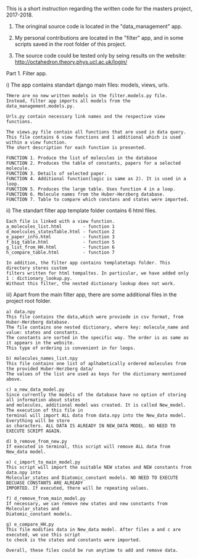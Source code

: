 This is a short instruction regarding the written code for the
masters project, 2017-2018.


1) The oringinal source code is located in the "data_management" app.

2) My personal contributions are located in the "filter" app, and in some
   scripts saved in the root folder of this project.

3) The source code could be tested only by seing results on the website:
   http://octahedron.theory.phys.ucl.ac.uk/login/


Part 1. Filter app.

i)  The app contains standart django main files: models, views, urls. 

    THere are no new written models in the filter.models.py file.
    Instead, filter app imports all models from the data_management.models.py.

    Urls.py contain necessary link names and the respective view functions.

    The views.py file contain all functions that are used in data query.
    This file contains 6 view functions and 1 additional which is used within a view function. 
    The short description for each function is presented.

    FUNCTION 1. Produce the list of molecules in the database
    FUNCTION 2. Produces the table of constants, papers for a selected molecule.
    FUNCTION 3. Details of selected paper.
    FUNCTION 4. Additional function(logic is same as 2). It is used in a loop.
    FUNCTION 5. Produces the large table. Uses function 4 in a loop.
    FUNCTION 6. Molecule names from the Huber-Herzberg database.
    FUNCTION 7. Table to compare which constans and states were imported.

ii) The standart filter app template folder contains 6 html files.
    
    Each file is linked with a view function.
    a_molecules_list.html        - function 1
    d_moelcules_statesTable.html - function 2
    e_paper_info.html            - function 3
    f_big_table.html             - function 5
    g_list_from_HH.html          - function 6
    h_compare_table.html         - function 7

    In addition, the filter app contains templatetags folder. This directory stores custom
    filters written for html tempaltes. In particular, we have added only 1 : dictionary_lookup.py.
    Without this filter, the nested dictionary lookup does not work.

iii) Apart from the main filter app, there are some additional files in the project root folder.
    
    a) data.npy
    This file contains the data,which were proviede in csv format, from Huber-Herzberg database. 
    The file contains one nested dictionary, where key: molecule_name and value: states and constants.
    The constants are sorted in the specific way. The order is as same as it appears in the website.
    This type of ordering is convenient in for loops.
    
    b) molecules_names_list.npy
    This file contains one list of aplhabetically ordered molecules from the provided Huber-Herzberg data/
    The values of the list are used as keys for the dictionary mentioned above.

    c) a_new_data_model.py
    Since currently the models of the database have no option of storing all information about states
    and molecules, additional model was created. It is called New_model. The execution of this file in
    terminal will import ALL data from data.npy into the New_data model. Everything will be store
    as characters. ALL DATA IS ALREADY IN NEW_DATA MODEL. NO NEED TO EXECUTE SCRIPT AGAIN.

    d) b_remove_from_new.py
    If executed in terminal, this script will remove ALL data from New_data model.

    e) c_import_to_main_model.py
    This script will import the suitable NEW states and NEW constants from data.npy into
    Molecular_states and Diatomic_constant models. NO NEED TO EXECUTE BECUASE CONSTANTS ARE ALREADY 
    IMPORTED. If executed, there will be repeating values.
    
    f) d_remove_from_main_model.py
    If necessary, we can remove new states and new constants from Molecular_states and
    Diatomic_constant models.

    g) e_compare_HH.py
    This file modifies data in New_data model. After files a and c are executed, we use this script
    to check is the states and constants were imported. 
    
    Overall, these files could be run anytime to add and remove data.  










































































